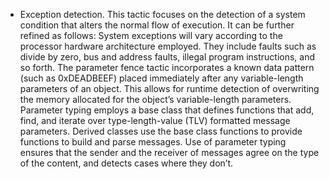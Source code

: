 *  Exception detection. This tactic focuses on the detection of a system condition that alters the normal flow of execution. It can be further refined as follows: System exceptions will vary according to the processor hardware architecture employed. They include faults such as divide by zero, bus and address faults, illegal program instructions, and so forth. The parameter fence tactic incorporates a known data pattern (such as 0xDEADBEEF) placed immediately after any variable-length parameters of an object. This allows for runtime detection of overwriting the memory allocated for the object’s variable-length parameters. Parameter typing employs a base class that defines functions that add, find, and iterate over type-length-value (TLV) formatted message parameters. Derived classes use the base class functions to provide functions to build and parse messages. Use of parameter typing ensures that the sender and the receiver of messages agree on the type of the content, and detects cases where they don’t.